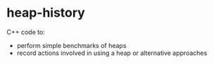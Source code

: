 # heap-history

C++ code to:
 * perform simple benchmarks of heaps
 * record actions involved in using a heap or alternative approaches
